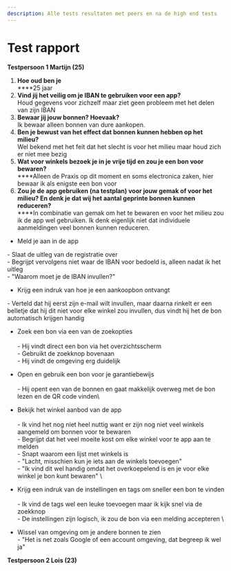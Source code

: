 ```yaml
---
description: Alle tests resultaten met peers en na de high end tests
---
```


# Test rapport

**Testpersoon 1 Martijn (25)**

1. **Hoe oud ben je** \
   ****25 jaar&#x20;
2. **Vind jij het veilig om je IBAN te gebruiken voor een app?** \
   Houd gegevens voor zichzelf maar ziet geen probleem met het delen van zijn IBAN&#x20;
3. **Bewaar jij jouw bonnen? Hoevaak?**\
   Ik bewaar alleen bonnen van dure aankopen.&#x20;
4. **Ben je bewust van het effect dat bonnen kunnen hebben op het milieu?** \
   Wel bekend met het feit dat het slecht is voor het milieu maar houd zich er niet mee bezig
5. **Wat voor winkels bezoek je in je vrije tijd en zou je een bon voor bewaren?** \
   ****Alleen de Praxis op dit moment en soms electronica zaken, hier bewaar ik als enigste een bon voor&#x20;
6. **Zou je de app gebruiken (na testplan) voor jouw gemak of voor het milieu? En denk je dat wij het aantal geprinte bonnen kunnen reduceren?**\
   ****In combinatie van gemak om het te bewaren en voor het milieu zou ik de app wel gebruiken. Ik denk eigenlijk niet dat individuele aanmeldingen veel bonnen kunnen reduceren.&#x20;

* Meld je aan in de app&#x20;

&#x20;\- Slaat de uitleg van de registratie over \
&#x20;\- Begrijpt vervolgens niet waar de IBAN voor bedoeld is, alleen nadat ik het uitleg \
\-  "Waarom moet je de IBAN invullen?"&#x20;

* Krijg een indruk van hoe je een aankoopbon ontvangt

\- Verteld dat hij eerst zijn e-mail wilt invullen, maar daarna rinkelt er een belletje dat hij dit niet voor elke winkel zou invullen, dus vindt hij het de bon automatisch krijgen handig&#x20;

* Zoek een bon via een van de zoekopties\
  \
  \- Hij vindt direct een bon via het overzichtsscherm\
  \- Gebruikt de zoekknop bovenaan \
  \- Hij vindt de omgeving erg duidelijk
* Open en gebruik een bon voor je garantiebewijs\
  \
  \- Hij opent een van de bonnen en gaat makkelijk overweg met de bon lezen en de QR code vinden\

* Bekijk het winkel aanbod van de app\
  \
  \- Ik vind het nog niet heel nuttig want er zijn nog niet veel winkels aangemeld om bonnen voor te bewaren\
  \- Begrijpt dat het veel moeite kost om elke winkel voor te app aan te melden\
  \- Snapt waarom een lijst met winkels is\
  \- "Lacht, misschien kun je iets aan de winkels toevoegen" \
  \- "Ik vind dit wel handig omdat het overkoepelend is en je voor elke winkel je bon kunt bewaren" \

* Krijg een indruk van de instellingen en tags om sneller een bon te vinden\
  \
  \- Ik vind de tags wel een leuke toevoegen maar ik kijk snel via de zoekknop\
  \- De instellingen zijn logisch, ik zou de bon via een melding accepteren \

* Wissel van omgeving om je andere bonnen te zien\
  \- "Het is net zoals Google of een account omgeving, dat begreep ik wel ja"&#x20;

**Testpersoon 2 Lois (23)**&#x20;



